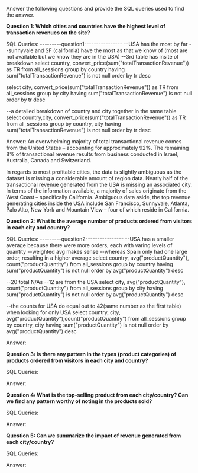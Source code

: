 Answer the following questions and provide the SQL queries used to find the answer.

    
**Question 1: Which cities and countries have the highest level of transaction revenues on the site?**


SQL Queries: 
---------question1----------------
--USA has the most by far
--sunnyvale and SF (california) have the most as that we know of (most are not available but we know they are in the USA)
--3rd table has insite of breakdown
select country, convert_price(sum("totalTransactionRevenue")) as TR from all_sessions
	group by country
	having sum("totalTransactionRevenue") is not null
	order by tr desc
	
	
select city, convert_price(sum("totalTransactionRevenue")) as TR from all_sessions
	group by city
	having sum("totalTransactionRevenue") is not null
	order by tr desc

--a detailed breakdown of country and city together in the same table
select country,city, convert_price(sum("totalTransactionRevenue")) as TR from all_sessions
	group by country, city
	having sum("totalTransactionRevenue") is not null
	order by tr desc



Answer: An overwhelming majority of total transactional revenue comes from the United States – accounting for approximately 92%.  The remaining 8% of transactional revenue results from business conducted in Israel, Australia, Canada and Switzerland. 

In regards to most profitable cities, the data is slightly ambiguous as the dataset is missing a considerable amount of region data. Nearly half of the transactional revenue generated from the USA is missing an associated city. In terms of the information available, a majority of sales originate from the West Coast – specifically California. Ambiguous data aside, the top revenue generating cities inside the USA include San Francisco, Sunnyvale, Atlanta, Palo Alto,  New York and Mountain View – four of which reside in California.





**Question 2: What is the average number of products ordered from visitors in each city and country?**


SQL Queries:
---------question2----------------
--USA has a smaller average because there were more orders, each with varing levels of quantity
--weighted avg makes sense
--whereas Spain only had one large order, resulting in a higher average
select country, avg("productQuantity"), count("productQuantity") from all_sessions
	group by country
	having sum("productQuantity") is not null
	order by avg("productQuantity") desc

--20 total N/As
--12 are from the USA
select city, avg("productQuantity"), count("productQuantity") from all_sessions
	group by city
	having sum("productQuantity") is not null
	order by avg("productQuantity") desc

 --the counts for USA do equal out to 42(same number as the first table) when looking for only USA
select country, city, avg("productQuantity"),count("productQuantity") from all_sessions
	group by country, city
	having sum("productQuantity") is not null
	order by avg("productQuantity") desc




Answer:





**Question 3: Is there any pattern in the types (product categories) of products ordered from visitors in each city and country?**


SQL Queries:



Answer:





**Question 4: What is the top-selling product from each city/country? Can we find any pattern worthy of noting in the products sold?**


SQL Queries:



Answer:





**Question 5: Can we summarize the impact of revenue generated from each city/country?**

SQL Queries:



Answer:







